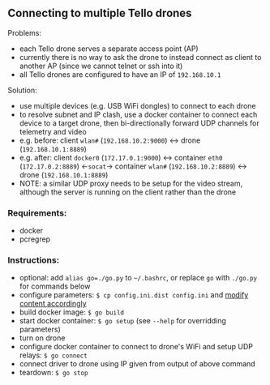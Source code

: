 ## Connecting to multiple Tello drones

Problems:
* each Tello drone serves a separate access point (AP)
* currently there is no way to ask the drone to instead connect as client to another AP (since we cannot telnet or ssh into it)
* all Tello drones are configured to have an IP of `192.168.10.1`

Solution:
* use multiple devices (e.g. USB WiFi dongles) to connect to each drone
* to resolve subnet and IP clash, use a docker container to connect each device to a target drone, then bi-directionally forward UDP channels for telemetry and video
* e.g. before: client `wlan#` (`192.168.10.2:9000`) <-> drone (`192.168.10.1:8889`)
* e.g. after:  client `docker0` (`172.17.0.1:9000`) <-> container `eth0` (`172.17.0.2:8889`) <-`socat`-> container `wlan#` (`192.168.10.2:8889`) <-> drone (`192.168.10.1:8889`)
* NOTE: a similar UDP proxy needs to be setup for the video stream, although the server is running on the client rather than the drone

### Requirements:

* docker
* pcregrep

### Instructions:

* optional: add `alias go=./go.py` to `~/.bashrc`, or replace `go` with `./go.py` for commands below
* configure parameters: `$ cp config.ini.dist config.ini` and [modify content accordingly](config.ini.dist)
* build docker image: `$ go build`
* start docker container: `$ go setup` (see `--help` for overridding parameters)
* turn on drone
* configure docker container to connect to drone's WiFi and setup UDP relays: `$ go connect`
* connect driver to drone using IP given from output of above command
* teardown: `$ go stop`
